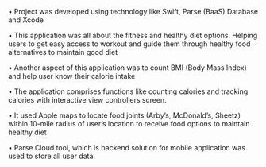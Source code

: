 •	Project was developed using technology like Swift, Parse (BaaS) Database and Xcode 

•	This application was all about the fitness and healthy diet options. Helping users to get easy access to workout and guide them through healthy food alternatives to maintain good diet 

•	Another aspect of this application was to count BMI (Body Mass Index) and help user know their calorie intake 

•	The application comprises functions like counting calories and tracking calories with interactive view controllers screen.

•	It used Apple maps to locate food joints (Arby’s, McDonald’s, Sheetz) within 10-mile radius of user’s location to receive food options to maintain healthy diet 

•	Parse Cloud tool, which is backend solution for mobile application was used to store all user data.
